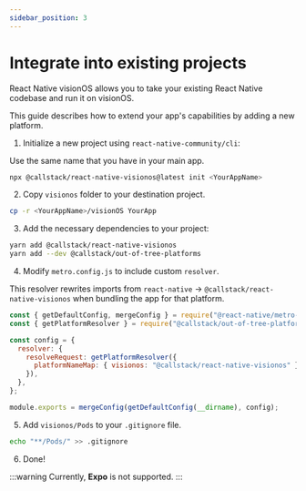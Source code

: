 ```yaml
---
sidebar_position: 3
---
```


# Integrate into existing projects

React Native visionOS allows you to take your existing React Native codebase and run it on visionOS.

This guide describes how to extend your app's capabilities by adding a new platform.

1. Initialize a new project using `react-native-community/cli`:

Use the same name that you have in your main app.

```sh
npx @callstack/react-native-visionos@latest init <YourAppName>
```

2. Copy `visionos` folder to your destination project.

```sh
cp -r <YourAppName>/visionOS YourApp
```

3. Add the necessary dependencies to your project:

```sh
yarn add @callstack/react-native-visionos
yarn add --dev @callstack/out-of-tree-platforms
```

4. Modify `metro.config.js` to include custom `resolver`.

This resolver rewrites imports from `react-native` -> `@callstack/react-native-visionos` when bundling the app for that platform.

```js
const { getDefaultConfig, mergeConfig } = require("@react-native/metro-config");
const { getPlatformResolver } = require("@callstack/out-of-tree-platforms");

const config = {
  resolver: {
    resolveRequest: getPlatformResolver({
      platformNameMap: { visionos: "@callstack/react-native-visionos" },
    }),
  },
};

module.exports = mergeConfig(getDefaultConfig(__dirname), config);
```

5. Add `visionos/Pods` to your `.gitignore` file.

```sh
echo "**/Pods/" >> .gitignore
```

6. Done!

:::warning
Currently, **Expo** is not supported.
:::
